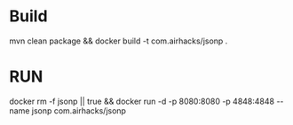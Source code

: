 # Build
mvn clean package && docker build -t com.airhacks/jsonp .

# RUN

docker rm -f jsonp || true && docker run -d -p 8080:8080 -p 4848:4848 --name jsonp com.airhacks/jsonp 